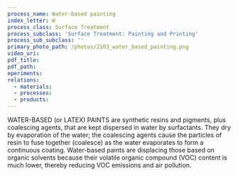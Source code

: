 ```yaml
---
process_name: Water-based painting
index_letter: W
process_class: Surface Treatment
process_subclass: 'Surface Treatment: Painting and Printing'
process_sub_subclass: ''
primary_photo_path: /photos/2103_water_based_painting.png
video_uri:
pdf_title:
pdf_path:
eperiments:
relations:
  - materials:
  - processes:
  - products:
---
```


WATER-BASED (or LATEX) PAINTS are synthetic resins and pigments, plus coalescing agents, that are kept dispersed in water by surfactants. They dry by evaporation of the water; the coalescing agents cause the particles of resin to fuse together (coalesce) as the water evaporates to form a continuous coating. Water-based paints are displacing those based on organic solvents because their volatile organic compound (VOC) content is much lower, thereby reducing VOC emissions and air pollution.

